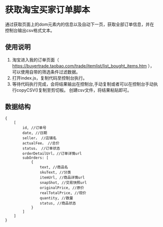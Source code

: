 # 获取淘宝买家订单脚本
通过获取页面上的dom元素内的信息以及自动下一页，获取全部订单信息，并在控制台输出csv格式文本。

## 使用说明
1. 淘宝进入我的订单页面（ https://buyertrade.taobao.com/trade/itemlist/list_bought_items.htm ），可以使用自带的筛选条件过滤数据。
2. 打开index.js，复制代码至控制台执行。
3. 等待代码执行完成，会将结果输出在控制台,手动复制或者可以在控制台手动执行copyCSV()复制至剪切板。 创建csv文件，将结果粘贴即可。

## 数据结构
```
{
    [
        id, //订单号
        date, //日期
        seller， //店铺名
        actualFee， //总价
        status， //订单状态
        orderDetailUrl，//订单详情url
        subOrders: [
            {
                text, //商品名
                skuText, //分类
                itemUrl, //商品详情url
                snapShot, //交易快照url
                originalPrice, //原价
                realTotalPrice, //现价
                quantity, //数量
                status, //商品状态
            }
        ]
    ]
}
```
